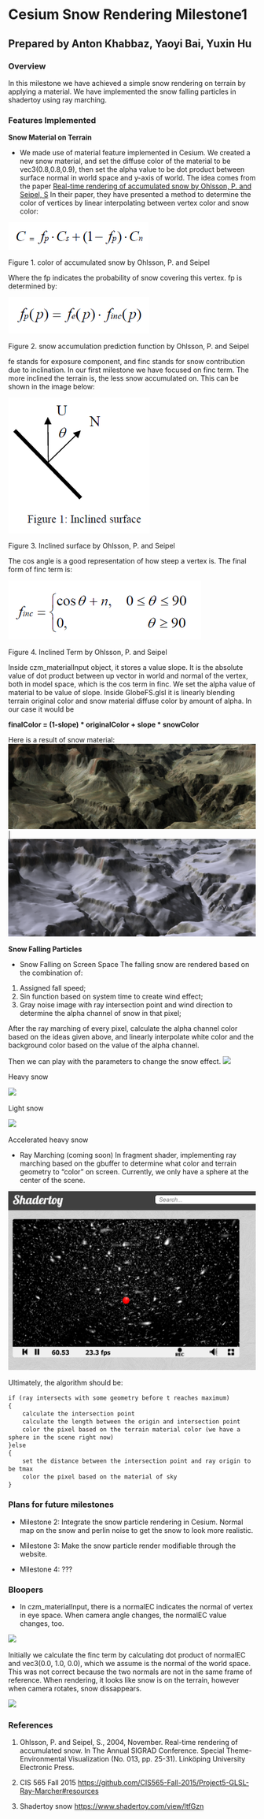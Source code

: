 # Cesium Snow Rendering Milestone1

## Prepared by Anton Khabbaz, Yaoyi Bai, Yuxin Hu

### Overview

In this milestone we have achieved a simple snow rendering on terrain by applying a material. We have implemented the snow falling particles in shadertoy using ray marching.

### Features Implemented

**Snow Material on Terrain**

* We made use of material feature implemented in Cesium. We created a new snow material, and set the diffuse color of the material to be vec3(0.8,0.8,0.9), then set the alpha value to be dot product between surface normal in world space and y-axis of world. The idea comes from the paper [Real-time rendering of accumulated snow by Ohlsson, P. and Seipel, S](http://www.ep.liu.se/ecp/013/007/ecp01307.pdf)  In their paper, they have presented a method to determine the color of vertices by linear interpolating between vertex color and snow color:

![](/image/FullSnowEquation.PNG)
<p>Figure 1. color of accumulated snow by Ohlsson, P. and Seipel</p>

Where the fp indicates the probability of snow covering this vertex. fp is determined by:

![](/image/SnowAccumulatePredictionFuntion.PNG)
<p>Figure 2. snow accumulation prediction function by Ohlsson, P. and Seipel</p>

fe stands for exposure component, and finc stands for snow contribution due to inclination. In our first milestone we have focused on finc term. The more inclined the terrain is, the less snow accumulated on. This can be shown in the image below:

![](/image/SnowAccumulationFunctionInclined.PNG)
<p>Figure 3. Inclined surface by Ohlsson, P. and Seipel</p>

The cos angle is a good representation of how steep a vertex is. The final form of finc term is:

![](/image/SnowAccumulationFuncInclinedEquation.PNG)
<p>Figure 4. Inclined Term by Ohlsson, P. and Seipel</p>

Inside czm_materialInput object, it stores a value slope. It is the absolute value of dot product between up vector in world and normal of the vertex, both in model space, which is the cos term in finc. We set the alpha value of material to be value of slope. Inside GlobeFS.glsl it is linearly blending terrain original color and snow material diffuse color by amount of alpha. In our case it would be 

**finalColor = (1-slope) * originalColor + slope * snowColor** 

Here is a result of snow material:
![Grand Canyon Without Snow](/image/GrandCanyonNoSnow17Nov.PNG)  |  ![Grand Canyon With Snow](/image/GrandCanyonWithSnow.PNG)

**Snow Falling Particles**
* Snow Falling on Screen Space
The falling snow are rendered based on the combination of:
1) Assigned fall speed;
2) Sin function based on system time to create wind effect;
3) Gray noise image with ray intersection point and wind direction to determine the alpha channel of snow in that pixel;

After the ray marching of every pixel, calculate the alpha channel color based on the ideas given above, and linearly interpolate white color and the background color based on the value of the alpha channel.

Then we can play with the parameters to change the snow effect.
![](/image/snow1.gif)
<p>Heavy snow</p>

![](/image/snow2.gif)
<p>Light snow</p>

![](/image/snow3.gif)
<p>Accelerated heavy snow</p>

* Ray Marching (coming soon)
In fragment shader, implementing ray marching based on the gbuffer to determine what color and terrain geometry to “color” on screen. Currently, we only have a sphere at the center of the scene.

![](/image/SnowParticleRayMarching.png)

Ultimately, the algorithm should be:
```
if (ray intersects with some geometry before t reaches maximum)
{
	calculate the intersection point
	calculate the length between the origin and intersection point
	color the pixel based on the terrain material color (we have a sphere in the scene right now)
}else
{
	set the distance between the intersection point and ray origin to be tmax
	color the pixel based on the material of sky
}
```


### Plans for future milestones

* Milestone 2: Integrate the snow particle rendering in Cesium. Normal map on the snow and perlin noise to get the snow to look more realistic. 

* Milestone 3: Make the snow particle render modifiable through the website.

* Milestone 4: ???

### Bloopers
* In czm_materialInput, there is a normalEC indicates the normal of vertex in eye space. When camera angle changes, the normalEC value changes, too.

![](/image/TerrainNormalEyeSpace.gif)

Initially we calculate the finc term by calculating dot product of normalEC and vec3(0.0, 1.0, 0.0), which we assume is the normal of the world space. This was not correct because the two normals are not in the same frame of reference. When rendering, it looks like snow is on the terrain, however when camera rotates, snow dissappears. 

![](/image/SnowRenderBlooper.gif)

### References

1. Ohlsson, P. and Seipel, S., 2004, November. Real-time rendering of accumulated snow. In The Annual SIGRAD Conference. Special Theme-Environmental Visualization (No. 013, pp. 25-31). Linköping University Electronic Press.

2. CIS 565 Fall 2015 https://github.com/CIS565-Fall-2015/Project5-GLSL-Ray-Marcher#resources

3. Shadertoy snow https://www.shadertoy.com/view/ltfGzn






